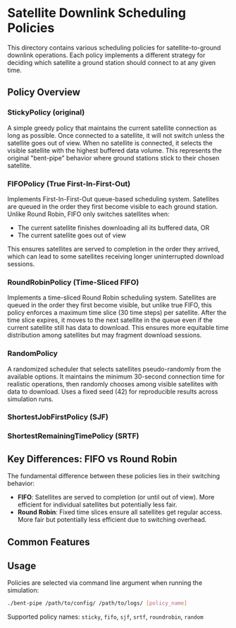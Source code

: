 # Satellite Downlink Scheduling Policies

This directory contains various scheduling policies for satellite-to-ground downlink operations. Each policy implements a different strategy for deciding which satellite a ground station should connect to at any given time.

## Policy Overview

### StickyPolicy (original)
A simple greedy policy that maintains the current satellite connection as long as possible. Once connected to a satellite, it will not switch unless the satellite goes out of view. When no satellite is connected, it selects the visible satellite with the highest buffered data volume. This represents the original "bent-pipe" behavior where ground stations stick to their chosen satellite.

### FIFOPolicy (True First-In-First-Out)
Implements First-In-First-Out queue-based scheduling system. Satellites are queued in the order they first become visible to each ground station. Unlike Round Robin, FIFO only switches satellites when:
- The current satellite finishes downloading all its buffered data, OR
- The current satellite goes out of view

This ensures satellites are served to completion in the order they arrived, which can lead to some satellites receiving longer uninterrupted download sessions.

### RoundRobinPolicy (Time-Sliced FIFO)
Implements a time-sliced Round Robin scheduling system. Satellites are queued in the order they first become visible, but unlike true FIFO, this policy enforces a maximum time slice (30 time steps) per satellite. After the time slice expires, it moves to the next satellite in the queue even if the current satellite still has data to download. This ensures more equitable time distribution among satellites but may fragment download sessions.

### RandomPolicy
A randomized scheduler that selects satellites pseudo-randomly from the available options. It maintains the minimum 30-second connection time for realistic operations, then randomly chooses among visible satellites with data to download. Uses a fixed seed (42) for reproducible results across simulation runs.

### ShortestJobFirstPolicy (SJF)

### ShortestRemainingTimePolicy (SRTF)

## Key Differences: FIFO vs Round Robin

The fundamental difference between these policies lies in their switching behavior:

- **FIFO**: Satellites are served to completion (or until out of view). More efficient for individual satellites but potentially less fair.
- **Round Robin**: Fixed time slices ensure all satellites get regular access. More fair but potentially less efficient due to switching overhead.

## Common Features

## Usage

Policies are selected via command line argument when running the simulation:
```bash
./bent-pipe /path/to/config/ /path/to/logs/ [policy_name]
```

Supported policy names: `sticky`, `fifo`, `sjf`, `srtf`, `roundrobin`, `random`
